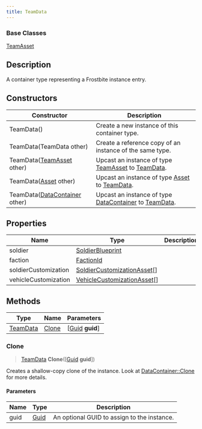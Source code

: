 ```yaml
---
title: TeamData
---
```

### Base Classes

[TeamAsset](TeamAsset)

## Description

A container type representing a Frostbite instance entry.

## Constructors

| Constructor                                                         | Description                                                                                             |
| ------------------------------------------------------------------- | ------------------------------------------------------------------------------------------------------- |
| TeamData()                                                          | Create a new instance of this container type.                                                           |
| TeamData(TeamData other)                                            | Create a reference copy of an instance of the same type.                                                |
| TeamData([TeamAsset](TeamAsset) other)                              | Upcast an instance of type [TeamAsset](TeamAsset) to [TeamData](TeamData).                              |
| TeamData([Asset](Asset) other)                                      | Upcast an instance of type [Asset](Asset) to [TeamData](TeamData).                                      |
| TeamData([DataContainer](/vext/ref/shared/class/datacontainer) other) | Upcast an instance of type [DataContainer](/vext/ref/shared/class/datacontainer) to [TeamData](TeamData). |

## Properties

| Name                 | Type                                                       | Description |
| -------------------- | ---------------------------------------------------------- | ----------- |
| soldier              | [SoldierBlueprint](SoldierBlueprint)                       |             |
| faction              | [FactionId](FactionId)                                     |             |
| soldierCustomization | [SoldierCustomizationAsset](SoldierCustomizationAsset)\[\] |             |
| vehicleCustomization | [VehicleCustomizationAsset](VehicleCustomizationAsset)\[\] |             |

## Methods

| Type                 | Name            | Parameters                                     |
| -------------------- | --------------- | ---------------------------------------------- |
| [TeamData](TeamData) | [Clone](#clone) | \[[Guid](/vext/ref/shared/class/guid) **guid**\] |

### Clone

> [TeamData](TeamData) **Clone**(\[[Guid](/vext/ref/shared/class/guid) **guid**\])

Creates a shallow-copy clone of the instance. Look at [DataContainer::Clone](/vext/ref/shared/class/datacontainer#clone) for more details.

#### Parameters

| Name | Type         | Description                                 |
| ---- | ------------ | ------------------------------------------- |
| guid | [Guid](Guid) | An optional GUID to assign to the instance. |
